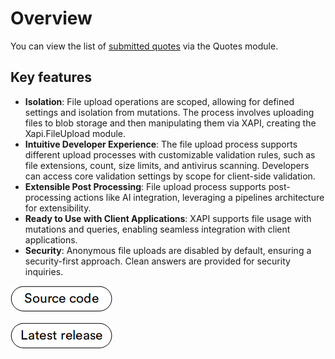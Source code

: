# Overview

You can view the list of [submitted quotes](../../../../storefront/user-guide/shopping/submit-quotes) via the Quotes module.

## Key features

* **Isolation**: File upload operations are scoped, allowing for defined settings and isolation from mutations. The process involves uploading files to blob storage and then manipulating them via XAPI, creating the Xapi.FileUpload module.
* **Intuitive Developer Experience**: The file upload process supports different upload processes with customizable validation rules, such as file extensions, count, size limits, and antivirus scanning. Developers can access core validation settings by scope for client-side validation.
* **Extensible Post Processing**: File upload process supports post-processing actions like AI integration, leveraging a pipelines architecture for extensibility.
* **Ready to Use with Client Applications**: XAPI supports file usage with mutations and queries, enabling seamless integration with client applications.
* **Security**: Anonymous file uploads are disabled by default, ensuring a security-first approach. Clean answers are provided for security inquiries.

[![Download module](media/source_code.png)](https://github.com/VirtoCommerce/vc-module-file-experience-api/releases)

[![Download module](media/latest_release.png)](https://github.com/VirtoCommerce/vc-module-file-experience-api/releases/latest)
